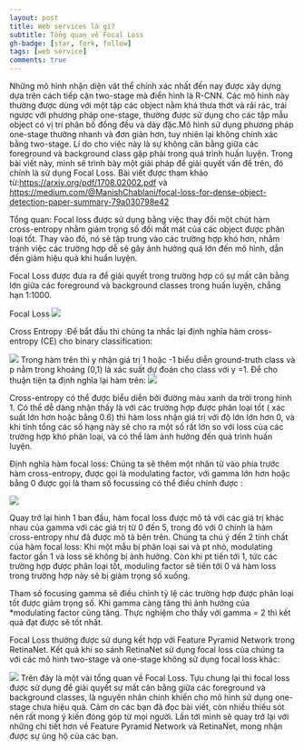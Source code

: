 ```yaml
---
layout: post
title: Web services là gì?
subtitle: Tổng quan về Focal Loss
gh-badge: [star, fork, follow]
tags: [web service]  
comments: true
---
```


Những mô hình nhận diện vât thể chính xác nhất đến nay được xây dựng dựa trên cách tiếp cận two-stage mà điển hình là R-CNN. Các mô hình này thường được dùng với một tập các object nằm khá thưa thớt và rải rác, trái ngược với phương pháp one-stage, thường được sử dụng cho các tập mẫu object có vị trí phân bố đồng đều và dày đặc.Mô hình sử dụng phương pháp one-stage thường nhanh và đơn giản hơn, tuy nhiên lại không chính xác bằng two-stage. Lí do cho việc này là sự không cân bằng giữa các foreground và background class gặp phải trong quá trình huấn luyện. Trong bài viết này, mình sẽ trình bày một giải pháp để giải quyết vấn đề trên, đó chính là sử dụng Focal Loss. Bài viết được tham khảo từ:https://arxiv.org/pdf/1708.02002.pdf và https://medium.com/@ManishChablani/focal-loss-for-dense-object-detection-paper-summary-79a030798e42

Tổng quan: Focal loss được sử dụng bằng việc thay đổi một chút hàm cross-entropy nhằm giảm trọng số đối mất mát của các object được phân loại tốt. Thay vào đó, nó sẽ tập trung vào các trường hợp khó hơn, nhằm tránh việc các trường hợp dễ sẽ gây ảnh hưởng quá lớn đến mô hình, dẫn đến giảm hiệu quả khi huẩn luyện.

Focal Loss được đưa ra để giải quyết trong trường hợp có sự mất cân bằng lớn giữa các foreground và background classes trong huấn luyện, chẳng hạn 1:1000.

Focal Loss
![](https://fmlcb.s3.dualstack.us-east-2.amazonaws.com/original/2X/9/91fb7f6e974747f7a94906d55fe66bbf8a63ba63.png)

Cross Entropy :Để bắt đầu thì chúng ta nhắc lại định nghĩa hàm cross-entropy (CE) cho binary classification: 

![](https://fmlcb.s3.dualstack.us-east-2.amazonaws.com/original/2X/7/768164e621e5042e8ccfdf2a71c972b947019211.jpeg)
Trong hàm trên thì y nhận giá trị 1 hoặc -1 biểu diễn ground-truth class và p nằm trong khoảng (0,1) là xác suất dự đoán cho class với y =1. Để cho thuận tiện ta định nghĩa lại hàm trên: 
![](https://fmlcb.s3.dualstack.us-east-2.amazonaws.com/original/2X/3/33ff02e9d495d021659f2f5c227f44b090ed9af5.png)

Cross-entropy có thể được biểu diễn bởi đường màu xanh da trời trong hình 1. Có thể dễ dàng nhận thấy là với các trường hợp được phân loại tốt ( xác suất lớn hơn hoặc bằng 0.6) thì hàm loss nhận giá trị với độ lớn lớn hơn 0, và khi tính tổng các số hạng này sẽ cho ra một số rất lớn so với loss của các trường hợp khó phân loại, và có thể làm ảnh hưởng đến quá trình huấn luyện.

Định nghĩa hàm focal loss: Chúng ta sẽ thêm một nhân tử vào phía trước hàm cross-entropy, được gọi là modulating factor, với gamma lớn hơn hoặc bằng 0 được gọi là tham số focussing có thể điều chỉnh được :

![](https://forum.machinelearningcoban.com/uploads/default/optimized/2X/8/8609858dda85fa12f4a9f8ae3ca16b4a97f6dabb_2_690x88.jpeg)

Quay trở lại hình 1 ban đầu, hàm focal loss được mô tả với các giá trị khác nhau của gamma với các giá trị từ 0 đến 5, trong đó với 0 chính là hàm cross-entropy như đã được mô tả bên trên. Chúng ta chú ý đến 2 tính chất của hàm focal loss:
Khi một mẫu bị phân loại sai và pt nhỏ, modulating factor gần 1 và loss sẽ không bị ảnh hưởng. Còn khi pt tiến tới 1, tức các trường hợp được phân loại tốt, moduling factor sẽ tiến tới 0 và hàm loss trong trường hợp này sẽ bị giảm trọng số xuống.

Tham số focusing gamma sẽ điều chỉnh tỷ lệ các trường hợp được phân loại tốt được giảm trọng số. Khi gamma càng tăng thì ảnh hưởng của *modulating factor cũng tăng. Thực nghiệm cho thấy với gamma = 2 thì kết quả đạt được sẽ tốt nhất.

Focal Loss thường được sử dụng kết hợp với Feature Pyramid Network trong RetinaNet. Kết quả khi so sánh RetinaNet sử dụng focal loss của chúng ta với các mô hình two-stage và one-stage không sử dụng focal loss khác:

![](https://forum.machinelearningcoban.com/uploads/default/optimized/2X/b/b84e1a287302135a8379e708919b37524d2f63c3_2_690x429.png)
Trên đây là một vài tổng quan về Focal Loss. Tựu chung lại thì focal loss được sử dụng để giải quyết sự mất cân bằng giữa các foreground và background classes, là nguyên nhân chính khiến cho mô hình sử dụng one-stage chưa hiệu quả. Cảm ơn các bạn đã đọc bài viết, còn nhiều thiếu sót nên rất mong ý kiến đóng góp từ mọi người. Lần tới mình sẽ quay trở lại với những chi tiết hơn về Feature Pyramid Network và RetinaNet, mong nhận được sự ủng hộ của các bạn.
